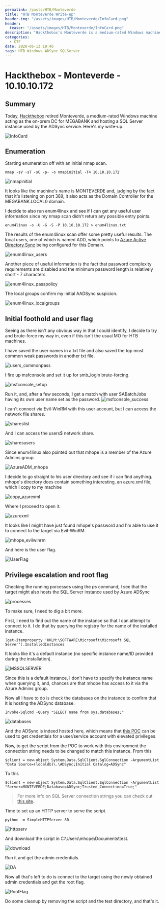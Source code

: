 ```yaml
---
permalink: /posts/HTB/Monteverde
title: "HTB Monteverde Write-up"
header-img: "/assets/images/HTB/Monteverde/InfoCard.png"
header:
  teaser: "/assets/images/HTB/Monteverde/InfoCard.png"
description: "Hackthebox's Monteverde is a medium-rated Windows machine acting as the on-prem DC for MEGABANK and hosting a SQL Server instance used by the ADSync service"
categories: 
  - CTF
date: 2020-06-13 19:40
tags: HTB Windows ADSync SQLServer
---
```

# Hackthebox - Monteverde - 10.10.10.172

## Summary
Today, [Hackthebox](https://www.hackthebox.eu) retired Monteverde, a medium-rated Windows machine acting as the on-prem DC for MEGABANK and hosting a SQL Server instance used by the ADSync service.
Here's my write-up.

![InfoCard](/assets/images/HTB/Monteverde/InfoCard.png)

## Enumeration

Starting enumeration off with an initial nmap scan.
```
nmap -sV -sT -sC -p- -o nmapinitial -T4 10.10.10.172
```

![nmapinitial](/assets/images/HTB/Monteverde/nmapinitial.png)

It looks like the machine's name is MONTEVERDE and, judging by the fact that it's listening on port 389, it also acts as the Domain Controller for the MEGABANK.LOCAL0 domain.

I decide to also run enum4linux and see if I can get any useful user information since my nmap scan didn't return any possible entry points.

```
enum4linux -o -U -G -S -P 10.10.10.172 > enum4linux.txt
```

The results of the enum4linux scan offer some pretty useful results.
The local users, one of which is named ADD, which points to [Azure Active Directory Sync](https://docs.microsoft.com/en-us/azure/active-directory/hybrid/concept-adsync-service-account) being configured for this Domain.

![enum4linux_users](/assets/images/HTB/Monteverde/enum4linux_users.png)

Another piece of useful information is the fact that password complexity requirements are disabled and the minimum password length is relatively short - 7 characters.

![enum4linux_passpolicy](/assets/images/HTB/Monteverde/enum4linux_passpolicy.png)

The local groups confirm my initial AADSync suspicion.

![enum4linux_localgroups](/assets/images/HTB/Monteverde/enum4linux_localgroups.png)

## Initial foothold and user flag

Seeing as there isn't any obvious way in that I could identify, I decide to try and brute-force my way in, even if this isn't the usual MO for HTB machines.

I have saved the user names in a txt file and also saved the top most common weak passwords in another txt file.

![users_commonpass](/assets/images/HTB/Monteverde/users_commonpass.png)

I fire up msfconsole and set it up for smb_login brute-forcing.

![msfconsole_setup](/assets/images/HTB/Monteverde/msfconsole_setup.png)

Run it, and, after a few seconds, I get a match with user SABatchJobs having its own user name set as the password.
![msfconsole_success](/assets/images/HTB/Monteverde/msfconsole_success.png)

I can't connect via Evil-WinRM with this user account, but I can access the network file shares.

![shareslist](/assets/images/HTB/Monteverde/shareslist.png)

And I can access the users$ network share.

![sharesusers](/assets/images/HTB/Monteverde/sharesusers.png)

Since enum4linux also pointed out that mhope is a member of the Azure Admins group.

![AzureADM_mhope](/assets/images/HTB/Monteverde/AzureADM_mhope.png)

I decide to go straight to his user directory and see if i can find anything.
mhope's directory does contain something interesting, an azure.xml file, which I copy to my machine

![copy_azurexml](/assets/images/HTB/Monteverde/copy_azurexml.png)

Where I proceed to open it. 

![azurexml](/assets/images/HTB/Monteverde/azurexml.png)

It looks like I might have just found mhope's password and I'm able to use it to connect to the target via Evil-WinRM.

![mhope_evilwinrm](/assets/images/HTB/Monteverde/mhope_evilwinrm.png)

And here is the user flag.

![UserFlag](/assets/images/HTB/Monteverde/UserFlag.png)


## Privilege escalation and root flag

Checking the running porcesses using the _ps_ command, I see that the target might also hosts the SQL Server instance used by Azure ADSync

![processes](/assets/images/HTB/Monteverde/processes.png)

To make sure, I need to dig a bit more.

First, I need to find out the name of the instance so that I can attempt to connect to it.
I do that by querying the registry for the name of the installed instance.

```
(get-itemproperty 'HKLM:\SOFTWARE\Microsoft\Microsoft SQL Server').InstalledInstances
```

It looks like it's a default instance (no specific instance name/ID provided during the installation).

![MSSQLSERVER](/assets/images/HTB/Monteverde/MSSQLSERVER.png)

Since this is a default instance, I don't have to specify the instance name when querying it, and, chances are that mhope has access to it via the Azure Admins group.

Now all I have to do is check the databases on the instance to confirm that it is hosting the ADSync database.

```
Invoke-Sqlcmd -Query "SELECT name from sys.databases;"
```

![databases](/assets/images/HTB/Monteverde/databases.png)

And the ADSync is indeed hosted here, which means that [this POC](https://blog.xpnsec.com/azuread-connect-for-redteam/) can be used to get credentials for a user/service account with elevated privileges.

Now, to get the script from the POC to work with this environment the connection string needs to be changed to match this instance.
From this

```
$client = new-object System.Data.SqlClient.SqlConnection -ArgumentList "Data Source=(localdb)\.\ADSync;Initial Catalog=ADSync"
```

To this

```
$client = new-object System.Data.SqlClient.SqlConnection -ArgumentList "Server=MONTEVERDE;Database=ADSync;Trusted_Connection=True;"
```

>For more info on SQL Server connection strings you can check out [this site](https://www.connectionstrings.com/sql-server/).

Time to set up an HTTP server to serve the script.

```
python -m SimpleHTTPServer 80 
```

![httpserv](/assets/images/HTB/Monteverde/httpserv.png)

And download the script in C:\Users\mhope\Documents\test\.

![download](/assets/images/HTB/Monteverde/download.png)

Run it and get the admin credentials.

![DA](/assets/images/HTB/Monteverde/DA.png)

Now all that's left to do is connect to the target using the newly obtained admin credentials and get the root flag.

![RootFlag](/assets/images/HTB/Monteverde/RootFlag.png)

Do some cleanup by removing the script and the test directory, and that's it.
